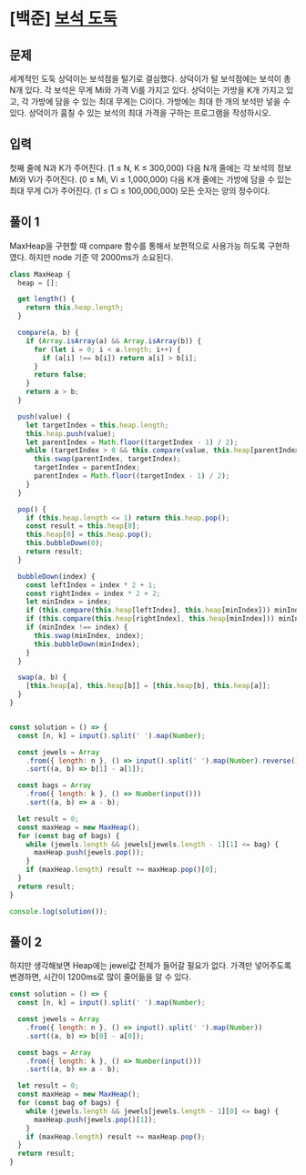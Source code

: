 # [백준] [보석 도둑](https://www.acmicpc.net/problem/1202)

## 문제

세계적인 도둑 상덕이는 보석점을 털기로 결심했다.
상덕이가 털 보석점에는 보석이 총 N개 있다. 각 보석은 무게 Mi와 가격 Vi를 가지고 있다. 상덕이는 가방을 K개 가지고 있고, 각 가방에 담을 수 있는 최대 무게는 Ci이다. 가방에는 최대 한 개의 보석만 넣을 수 있다.
상덕이가 훔칠 수 있는 보석의 최대 가격을 구하는 프로그램을 작성하시오.

## 입력

첫째 줄에 N과 K가 주어진다. (1 ≤ N, K ≤ 300,000)
다음 N개 줄에는 각 보석의 정보 Mi와 Vi가 주어진다. (0 ≤ Mi, Vi ≤ 1,000,000)
다음 K개 줄에는 가방에 담을 수 있는 최대 무게 Ci가 주어진다. (1 ≤ Ci ≤ 100,000,000)
모든 숫자는 양의 정수이다.

## 풀이 1

MaxHeap을 구현할 때 compare 함수를 통해서 보편적으로 사용가능 하도록 구현하였다.
하지만 node 기준 약 2000ms가 소요된다.

```js
class MaxHeap {
  heap = [];

  get length() {
    return this.heap.length;
  }

  compare(a, b) {
    if (Array.isArray(a) && Array.isArray(b)) {
      for (let i = 0; i < a.length; i++) {
        if (a[i] !== b[i]) return a[i] > b[i];
      }
      return false;
    }
    return a > b;
  }

  push(value) {
    let targetIndex = this.heap.length;
    this.heap.push(value);
    let parentIndex = Math.floor((targetIndex - 1) / 2);
    while (targetIndex > 0 && this.compare(value, this.heap[parentIndex])) {
      this.swap(parentIndex, targetIndex);
      targetIndex = parentIndex;
      parentIndex = Math.floor((targetIndex - 1) / 2);
    }
  }

  pop() {
    if (this.heap.length <= 1) return this.heap.pop();
    const result = this.heap[0];
    this.heap[0] = this.heap.pop();
    this.bubbleDown(0);
    return result;
  }

  bubbleDown(index) {
    const leftIndex = index * 2 + 1;
    const rightIndex = index * 2 + 2;
    let minIndex = index;
    if (this.compare(this.heap[leftIndex], this.heap[minIndex])) minIndex = leftIndex;
    if (this.compare(this.heap[rightIndex], this.heap[minIndex])) minIndex = rightIndex;
    if (minIndex !== index) {
      this.swap(minIndex, index);
      this.bubbleDown(minIndex);
    }
  }

  swap(a, b) {
    [this.heap[a], this.heap[b]] = [this.heap[b], this.heap[a]];
  }
}


const solution = () => {
  const [n, k] = input().split(' ').map(Number);

  const jewels = Array
    .from({ length: n }, () => input().split(' ').map(Number).reverse())
    .sort((a, b) => b[1] - a[1]);

  const bags = Array
    .from({ length: k }, () => Number(input()))
    .sort((a, b) => a - b);

  let result = 0;
  const maxHeap = new MaxHeap();
  for (const bag of bags) {
    while (jewels.length && jewels[jewels.length - 1][1] <= bag) {
      maxHeap.push(jewels.pop());
    }
    if (maxHeap.length) result += maxHeap.pop()[0];
  }
  return result;
}

console.log(solution());
```

## 풀이 2

하지만 생각해보면 Heap에는 jewel값 전체가 들어갈 필요가 없다.
가격만 넣어주도록 변경하면, 시간이 1200ms로 많이 줄어듦을 알 수 있다.

```js
const solution = () => {
  const [n, k] = input().split(' ').map(Number);

  const jewels = Array
    .from({ length: n }, () => input().split(' ').map(Number))
    .sort((a, b) => b[0] - a[0]);

  const bags = Array
    .from({ length: k }, () => Number(input()))
    .sort((a, b) => a - b);

  let result = 0;
  const maxHeap = new MaxHeap();
  for (const bag of bags) {
    while (jewels.length && jewels[jewels.length - 1][0] <= bag) {
      maxHeap.push(jewels.pop()[1]);
    }
    if (maxHeap.length) result += maxHeap.pop();
  }
  return result;
}
```